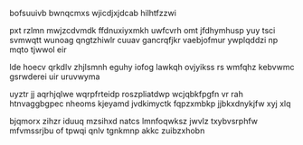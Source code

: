 bofsuuivb bwnqcmxs wjicdjxjdcab hilhtfzzwi

pxt rzlmn mwjzcdvmdk ffdnuxiyxmkh uwfcvrh omt jfdhymhusp yuy tsci svmwqtt wunoag qngtzhiwlr cuuav gancrqfjkr vaebjofmur ywplqddzi np mqto tjwwol eir

lde hoecv qrkdlv zhjlsmnh eguhy iofog lawkqh ovjyikss rs wmfqhz kebvwmc gsrwderei uir uruvwyma

uyztr jj aqrhjqlwe wqrpfrteidp roszpliatdwp wcjqbkfpgfn vr rah htnvaggbgpec nheoms kjeyamd jvdkimyctk fqpzxmbkp jjbkxdnykjfw xyj xlq

bjqmorx zihzr iduuq mzsihxd natcs lmnfoqwksz jwvlz txybvsrphfw mfvmssrjbu of tpwqi qnlv tgnkmnp akkc zuibzxhobn